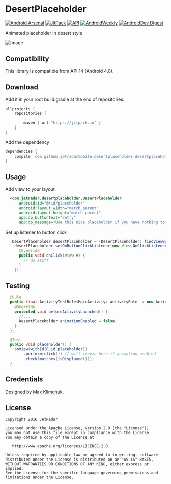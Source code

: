 DesertPlaceholder
=================

[![Android Arsenal](https://img.shields.io/badge/Android%20Arsenal-DesertPlaceholder-brightgreen.svg?style=flat)](https://android-arsenal.com/details/1/5065)
[![JitPack](https://jitpack.io/v/JetradarMobile/DesertPlaceholder.svg)](https://jitpack.io/#JetradarMobile/DesertPlaceholder)
[![API](https://img.shields.io/badge/API-14%2B-brightgreen.svg?style=flat)](https://android-arsenal.com/api?level=14)
[![AndroidWeekly](https://img.shields.io/badge/Android%20Weekly-%23240-blue.svg?style=flat)](http://androidweekly.net/issues/issue-240)
[![AndroidDev Digest](https://img.shields.io/badge/AndroidDev%20Digest-%23126-blue.svg?style=flat)](https://www.androiddevdigest.com/digest-126/)

Animated placeholder in desert style

![image](https://github.com/JetradarMobile/DesertPlaceholder/blob/master/art/desertplaceholder.gif)


Compatibility
-------------

This library is compatible from API 14 (Android 4.0).


Download
--------

Add it in your root build.gradle at the end of repositories:

```groovy
allprojects {
    repositories {
        ...
        maven { url "https://jitpack.io" }
    }
}
```

Add the dependency

```groovy
dependencies {
    compile 'com.github.jetradarmobile.desertplaceholder:desertplaceholder:1.2.1'
}
```


Usage
-----

Add view to your layout

``` xml
  <com.jetradar.desertplaceholder.DesertPlaceholder
      android:id="@+id/placeholder"
      android:layout_width="match_parent"
      android:layout_height="match_parent"
      app:dp_buttonText="retry"
      app:dp_message="Use this nice placeholder if you have nothing to show"/>
```

Set up listener to button click

``` java
   DesertPlaceholder desertPlaceholder = (DesertPlaceholder) findViewById(R.id.placeholder);
    desertPlaceholder.setOnButtonClickListener(new View.OnClickListener() {
      @Override
      public void onClick(View v) {
        // do stuff
      }
    });
```


Testing
-------

``` java
  @Rule
  public final ActivityTestRule<MainActivity> activityRule  = new ActivityTestRule<MainActivity>(MainActivity.class) {
    @Override
    protected void beforeActivityLaunched() {
      //...
      DesertPlaceholder.animationEnabled = false;
    }
  };

  @Test
  public void placeholder() {
    onView(withId(R.id.placeholder))
        .perform(click()) // will freeze here if animation enabled
        .check(matches(isDisplayed()));
  }
```


Credentials
-----------

Designed by [Max Klimchuk](https://dribbble.com/maxklimchuk).


License
-------

    Copyright 2016 JetRadar

    Licensed under the Apache License, Version 2.0 (the "License");
    you may not use this file except in compliance with the License.
    You may obtain a copy of the License at
    
       http://www.apache.org/licenses/LICENSE-2.0
    
    Unless required by applicable law or agreed to in writing, software
    distributed under the License is distributed on an "AS IS" BASIS,
    WITHOUT WARRANTIES OR CONDITIONS OF ANY KIND, either express or implied.
    See the License for the specific language governing permissions and
    limitations under the License.
